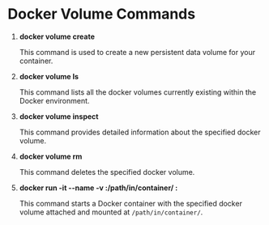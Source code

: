 # Docker Volume Commands

1. **docker volume create <docker-volume-name>**

   This command is used to create a new persistent data volume for your container.

2. **docker volume ls**

   This command lists all the docker volumes currently existing within the Docker environment.

3. **docker volume inspect <docker-volume-name>**

   This command provides detailed information about the specified docker volume.

4. **docker volume rm <docker-volume-name>**

   This command deletes the specified docker volume.

5. **docker run -it --name <container-name> -v <docker-volume-name>:/path/in/container/ <docker-image>:<tag>**

   This command starts a Docker container with the specified docker volume attached and mounted at `/path/in/container/`.
